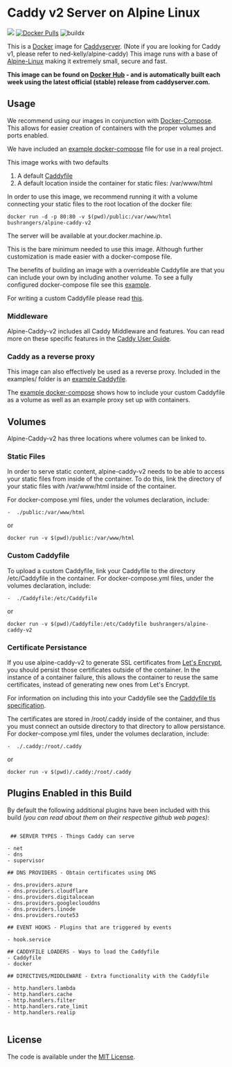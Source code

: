 # Caddy v2 Server on Alpine Linux

[![](https://badge.imagelayers.io/bushrangers/alpine-caddy-v2:latest.svg)](https://imagelayers.io/?images=bushrangers/alpine-caddy-v2:latest 'Get your own badge on imagelayers.io') [![Docker Pulls](https://img.shields.io/docker/pulls/bushrangers/alpine-caddy-v2.svg?maxAge=2592000)](https://hub.docker.com/r/bushrangers/alpine-caddy-v2/)
![buildx](https://github.com/ned-kelly/alpine-caddy/workflows/buildx/badge.svg)

This is a [Docker](https://www.docker.com/) image for [Caddyserver](https://caddyserver.com/). (Note if you are looking for Caddy v1, please refer to ned-kelly/alpine-caddy) This image runs with a base of [Alpine-Linux](http://www.alpinelinux.org/) making it extremely small, secure and fast.

**This image can be found on [Docker Hub](https://hub.docker.com/r/bushrangers/alpine-caddy-v2/) - and is automatically built each week using the latest official (stable) release from caddyserver.com.**

## Usage
We recommend using our images in conjunction with [Docker-Compose](https://docs.docker.com/compose/). This allows for easier creation of containers with the proper volumes and ports enabled.

We have included an [example docker-compose](https://github.com/ned-kelly/alpine-caddy/tree/master/examples/docker-compose.example.yml) file for use in a real project.

This image works with two defaults

1. A default [Caddyfile](https://github.com/ned-kelly/alpine-caddy-v2/tree/master/Caddyfile)
2. A default location inside the container for static files: /var/www/html

In order to use this image, we recommend running it with a volume connecting your static files to the root location of the docker file:

    docker run -d -p 80:80 -v $(pwd)/public:/var/www/html bushrangers/alpine-caddy-v2

The server will be available at your.docker.machine.ip.

This is the bare minimum needed to use this image. Although further customization is made easier with a docker-compose file.

The benefits of building an image with a overrideable Caddyfile are that you can   include your own by including another volume. To see a fully configured docker-compose file see this [example](https://github.com/ned-kelly/alpine-caddy-v2/tree/master/examples/docker-compose.example.yml).

For writing a custom Caddyfile please read [this](https://caddyserver.com/docs/caddyfile).

### Middleware

Alpine-Caddy-v2 includes all Caddy Middleware and features. You can read more on these specific features in the [Caddy User Guide](https://caddyserver.com/docs).

### Caddy as a reverse proxy

This image can also effectively be used as a reverse proxy. Included in the examples/ folder is an [example Caddyfile](https://github.com/ned-kelly/alpine-caddy-v2/tree/master/examples/Caddyfile.proxy.example).

The [example docker-compose](https://github.com/ned-kelly/alpine-caddy-v2/tree/master/examples/docker-compose.proxy-example.yml) shows how to include your custom Caddyfile as a volume as well as an example proxy set up with containers.

## Volumes

Alpine-Caddy-v2 has three locations where volumes can be linked to.

### Static Files

In order to serve static content, alpine-caddy-v2 needs to be able to access your static files from inside of the container. To do this, link the directory of your static files with /var/www/html inside of the container.

For docker-compose.yml files, under the volumes declaration, include:

    -  ./public:/var/www/html

or

    docker run -v $(pwd)/public:/var/www/html

### Custom Caddyfile

To upload a custom Caddyfile, link your Caddyfile to the directory /etc/Caddyfile in the container.
For docker-compose.yml files, under the volumes declaration, include:

    -  ./Caddyfile:/etc/Caddyfile

or

    docker run -v $(pwd)/Caddyfile:/etc/Caddyfile bushrangers/alpine-caddy-v2

### Certificate Persistance

If you use alpine-caddy-v2 to generate SSL certificates from [Let's Encrypt](https://letsencrypt.org/), you should persist those certificates outside of the container. In the instance of a container failure, this allows the container to reuse the same certificates, instead of generating new ones from Let's Encrypt.

For information on including this into your Caddyfile see the [Caddyfile tls specification](https://caddyserver.com/docs/tls).

The certificates are stored in /root/.caddy inside of the container, and thus you must connect an outside directory to that directory to allow persistance. For docker-compose.yml files, under the volumes declaration, include:

    -  ./.caddy:/root/.caddy

or

    docker run -v $(pwd)/.caddy:/root/.caddy

## Plugins Enabled in this Build

By default the following additional plugins have been included with this build _(you can read about them on their respective github web pages)_:

```
 
 ## SERVER TYPES - Things Caddy can serve

- net
- dns
- supervisor

## DNS PROVIDERS - Obtain certificates using DNS

- dns.providers.azure
- dns.providers.cloudflare
- dns.providers.digitalocean
- dns.providers.googleclouddns
- dns.providers.linode
- dns.providers.route53

## EVENT HOOKS - Plugins that are triggered by events

- hook.service

## CADDYFILE LOADERS - Ways to load the Caddyfile
- Caddyfile
- docker

## DIRECTIVES/MIDDLEWARE - Extra functionality with the Caddyfile

- http.handlers.lambda
- http.handlers.cache
- http.handlers.filter
- http.handlers.rate_limit
- http.handlers.realip
 
```

## License

The code is available under the [MIT License](https://github.com/ned-kelly/alpine-caddy-v2/tree/master/LICENSE).
